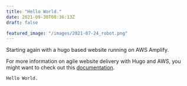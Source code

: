 ```yaml
---
title: "Hello World."
date: 2021-09-30T08:36:13Z
draft: false

featured_image: "/images/2021-07-24_robot.png"
---
```


Starting again with a hugo based website running on AWS Amplify.

For more information on agile website delivery with Hugo and AWS, you might want to check out this [documentation](https://aws.amazon.com/blogs/devops/agile-website-delivery-with-hugo-and-aws-amplify/).

```
Hello World.
```